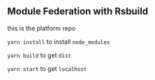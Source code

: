 ## Module Federation with Rsbuild

this is the platform repo

`yarn install` to install `node_modules`

`yarn build` to get `dist`

`yarn start` to get `localhost`



